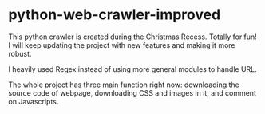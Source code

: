 # python-web-crawler-improved
This python crawler is created during the Christmas Recess. Totally for fun!
I will keep updating the project with new features and making it more robust.

I heavily used Regex instead of using more general modules to handle URL.

The whole project has three main function right now: downloading the source code of webpage, downloading CSS and images in it, and comment on Javascripts.
